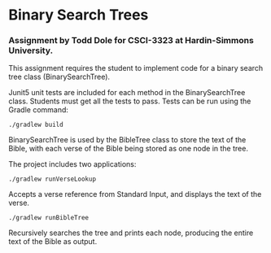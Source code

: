 # Binary Search Trees

### Assignment by Todd Dole for CSCI-3323 at Hardin-Simmons University.

This assignment requires the student to implement code for a binary search tree class (BinarySearchTree).

Junit5 unit tests are included for each method in the BinarySearchTree class.  Students must get all the tests to pass.  Tests can be run using the Gradle command:  
  
```./gradlew build```

BinarySearchTree is used by the BibleTree class to store the text of the Bible, with each verse of the Bible being stored as one node in the tree.



The project includes two applications:

```./gradlew runVerseLookup  ```
  
  Accepts a verse reference from Standard Input, and displays the text of the verse.  

```./gradlew runBibleTree  ```
  
  Recursively searches the tree and prints each node, producing the entire text of the Bible as output.
